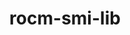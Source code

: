 ---
title: "rocm-smi-lib"
layout: cache
categories: [package, develop]
meta: {"compilers": ["gcc@11.4.0", "gcc@13.2.0"], "num_specs": 15, "num_specs_by_stack": {"e4s": 9, "ml-linux-x86_64-rocm": 6, "root": 15}, "oss": ["ubuntu22.04", "ubuntu24.04"], "platforms": ["linux"], "stacks": ["e4s", "ml-linux-x86_64-rocm", "root"], "targets": ["x86_64_v3"], "versions": ["6.3.3", "6.4.3", "7.0.0"]}
spec_details: [{"compiler": "gcc@13.2.0", "hash": "2cxrbyfltkmn7o66lyalvtvfbvuirdfy", "os": "ubuntu24.04", "platform": "linux", "size": "-", "stacks": ["ml-linux-x86_64-rocm", "root"], "target": "x86_64_v3", "variants": ["~asan", "build_system=cmake", "build_type=Release", "generator=make", "~ipo", "patches:=62be726", "+shared"], "versions": ["6.3.3"]}, {"compiler": "gcc@11.4.0", "hash": "5iems4vjubr4a2766qtaeh4o6upltytb", "os": "ubuntu22.04", "platform": "linux", "size": "-", "stacks": ["e4s", "root"], "target": "x86_64_v3", "variants": ["~asan", "build_system=cmake", "build_type=Release", "generator=make", "~ipo", "+shared"], "versions": ["7.0.0"]}, {"compiler": "gcc@13.2.0", "hash": "6dvjn4dibyrz64mmzoctbxpubm2v4jrk", "os": "ubuntu24.04", "platform": "linux", "size": "-", "stacks": ["ml-linux-x86_64-rocm", "root"], "target": "x86_64_v3", "variants": ["~asan", "build_system=cmake", "build_type=Release", "generator=make", "~ipo", "patches:=62be726,9537cd7", "+shared"], "versions": ["6.4.3"]}, {"compiler": "gcc@13.2.0", "hash": "axs74fzalwexabiizhamowzsodkns5uc", "os": "ubuntu24.04", "platform": "linux", "size": "-", "stacks": ["ml-linux-x86_64-rocm", "root"], "target": "x86_64_v3", "variants": ["~asan", "build_system=cmake", "build_type=Release", "generator=make", "~ipo", "patches:=62be726", "+shared"], "versions": ["6.3.3"]}, {"compiler": "gcc@11.4.0", "hash": "cctixnmz73d3rjjqg6uivjj3owl4ylun", "os": "ubuntu22.04", "platform": "linux", "size": "-", "stacks": ["e4s", "root"], "target": "x86_64_v3", "variants": ["~asan", "build_system=cmake", "build_type=Release", "generator=make", "~ipo", "+shared"], "versions": ["7.0.0"]}, {"compiler": "gcc@11.4.0", "hash": "e4relq6gk2suzjzoswwixarapqbumpnz", "os": "ubuntu22.04", "platform": "linux", "size": "-", "stacks": ["e4s", "root"], "target": "x86_64_v3", "variants": ["~asan", "build_system=cmake", "build_type=Release", "generator=make", "~ipo", "+shared"], "versions": ["7.0.0"]}, {"compiler": "gcc@11.4.0", "hash": "eocsejjagwus6szunrjumny62vlxtji2", "os": "ubuntu22.04", "platform": "linux", "size": "-", "stacks": ["e4s", "root"], "target": "x86_64_v3", "variants": ["~asan", "build_system=cmake", "build_type=Release", "generator=make", "~ipo", "patches:=62be726,9537cd7", "+shared"], "versions": ["6.4.3"]}, {"compiler": "gcc@13.2.0", "hash": "eu4y6brvzpsu4tqglpvcvmoqinrvvxbq", "os": "ubuntu24.04", "platform": "linux", "size": "-", "stacks": ["ml-linux-x86_64-rocm", "root"], "target": "x86_64_v3", "variants": ["~asan", "build_system=cmake", "build_type=Release", "generator=make", "~ipo", "patches:=62be726,9537cd7", "+shared"], "versions": ["6.4.3"]}, {"compiler": "gcc@11.4.0", "hash": "gvmliea5v64duuw4arsqdonkjukk5gxx", "os": "ubuntu22.04", "platform": "linux", "size": "-", "stacks": ["e4s", "root"], "target": "x86_64_v3", "variants": ["~asan", "build_system=cmake", "build_type=Release", "generator=make", "~ipo", "patches:=62be726,9537cd7", "+shared"], "versions": ["6.4.3"]}, {"compiler": "gcc@11.4.0", "hash": "hm3gbqqxtlbsiea2gx25mgigf3yesbbb", "os": "ubuntu22.04", "platform": "linux", "size": "-", "stacks": ["e4s", "root"], "target": "x86_64_v3", "variants": ["~asan", "build_system=cmake", "build_type=Release", "generator=make", "~ipo", "patches:=62be726,9537cd7", "+shared"], "versions": ["6.4.3"]}, {"compiler": "gcc@13.2.0", "hash": "s2hv4o5exgpg52sxlgehwxkft4pzc6b6", "os": "ubuntu24.04", "platform": "linux", "size": "-", "stacks": ["ml-linux-x86_64-rocm", "root"], "target": "x86_64_v3", "variants": ["~asan", "build_system=cmake", "build_type=Release", "generator=make", "~ipo", "patches:=62be726", "+shared"], "versions": ["6.3.3"]}, {"compiler": "gcc@11.4.0", "hash": "tccxgm66ff2q2wnxtekuzmn7pwy627is", "os": "ubuntu22.04", "platform": "linux", "size": "-", "stacks": ["e4s", "root"], "target": "x86_64_v3", "variants": ["~asan", "build_system=cmake", "build_type=Release", "generator=make", "~ipo", "patches:=62be726,9537cd7", "+shared"], "versions": ["6.4.3"]}, {"compiler": "gcc@13.2.0", "hash": "ue2xgttplljoed2xhib27eiop2ktsv7t", "os": "ubuntu24.04", "platform": "linux", "size": "-", "stacks": ["ml-linux-x86_64-rocm", "root"], "target": "x86_64_v3", "variants": ["~asan", "build_system=cmake", "build_type=Release", "generator=make", "~ipo", "patches:=62be726,9537cd7", "+shared"], "versions": ["6.4.3"]}, {"compiler": "gcc@11.4.0", "hash": "y7bqs7tggipljfifgntznuudyd72yoxs", "os": "ubuntu22.04", "platform": "linux", "size": "-", "stacks": ["e4s", "root"], "target": "x86_64_v3", "variants": ["~asan", "build_system=cmake", "build_type=Release", "generator=make", "~ipo", "patches:=62be726,9537cd7", "+shared"], "versions": ["6.4.3"]}, {"compiler": "gcc@11.4.0", "hash": "zzsniimfsrkjsydfbmgw4hwwfgnsap2i", "os": "ubuntu22.04", "platform": "linux", "size": "-", "stacks": ["e4s", "root"], "target": "x86_64_v3", "variants": ["~asan", "build_system=cmake", "build_type=Release", "generator=make", "~ipo", "patches:=62be726,9537cd7", "+shared"], "versions": ["6.4.3"]}]
---
